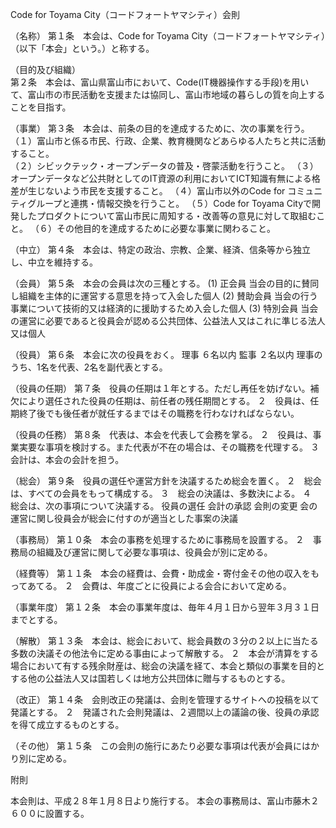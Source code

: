 Code for Toyama City（コードフォートヤマシティ）会則

（名称）
第１条　本会は、Code for Toyama City（コードフォートヤマシティ）（以下「本会」という。）と称する。

（目的及び組織）	
第２条　本会は、富山県富山市において、Code(IT機器操作する手段)を用いて、富山市の市民活動を支援または協同し、富山市地域の暮らしの質を向上することを目指す。

（事業）
第３条　本会は、前条の目的を達成するために、次の事業を行う。
（１）富山市と係る市民、行政、企業、教育機関などあらゆる人たちと共に活動すること。	
（２）シビックテック・オープンデータの普及・啓蒙活動を行うこと。
（３）オープンデータなど公共財としてのIT資源の利用においてICT知識有無による格差が生じないよう市民を支援すること。
（４）富山市以外のCode for コミュニティグループと連携・情報交換を行うこと。
（５）Code for Toyama Cityで開発したプロダクトについて富山市民に周知する・改善等の意見に対して取組むこと。
（６）その他目的を達成するために必要な事業に関わること。

（中立）
第４条　本会は、特定の政治、宗教、企業、経済、信条等から独立し、中立を維持する。

（会員）
第５条　本会の会員は次の三種とする。
(1) 正会員
当会の目的に賛同し組織を主体的に運営する意思を持って入会した個人
(2) 賛助会員
当会の行う事業について技術的又は経済的に援助するため入会した個人
(3) 特別会員
当会の運営に必要であると役員会が認める公共団体、公益法人又はこれに準じる法人又は個人

（役員）
第６条　本会に次の役員をおく。
理事		６名以内
監事		２名以内
理事のうち、1名を代表、2名を副代表とする。

（役員の任期）
第７条　役員の任期は１年とする。ただし再任を妨げない。補欠により選任された役員の任期は、前任者の残任期間とする。
２　役員は、任期終了後でも後任者が就任するまではその職務を行わなければならない。

（役員の任務）
第８条　代表は、本会を代表して会務を掌る。
２　役員は、事業実要な事項を検討する。また代表が不在の場合は、その職務を代理する。
３　会計は、本会の会計を担う。

（総会）
第９条　役員の選任や運営方針を決議するため総会を置く。
２　総会は、すべての会員をもって構成する。
３　総会の決議は、多数決による。
４　総会は、次の事項について決議する。
役員の選任
会計の承認
会則の変更
会の運営に関し役員会が総会に付すのが適当とした事案の決議

（事務局）
第１０条　本会の事務を処理するために事務局を設置する。
２　事務局の組織及び運営に関して必要な事項は、役員会が別に定める。

（経費等）
第１１条　本会の経費は、会費・助成金・寄付金その他の収入をもってあてる。
２　会費は、年度ごとに役員による会合において定める。

（事業年度）
第１２条　本会の事業年度は、毎年４月１日から翌年３月３１日までとする。 

（解散）
第１３条　本会は、総会において、総会員数の３分の２以上に当たる多数の決議その他法令に定める事由によって解散する。 
２　本会が清算をする場合において有する残余財産は、総会の決議を経て、本会と類似の事業を目的とする他の公益法人又は国若しくは地方公共団体に贈与するものとする。

（改正）
第１４条　会則改正の発議は、会則を管理するサイトへの投稿を以て発議とする。
２　発議された会則発議は、２週間以上の議論の後、役員の承認を得て成立するものとする。

（その他）
第１５条　この会則の施行にあたり必要な事項は代表が会員にはかり別に定める。

 附則

本会則は、平成２８年１月８日より施行する。
本会の事務局は、富山市藤木２６００に設置する。
